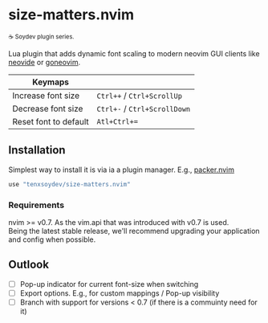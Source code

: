 # size-matters.nvim

<sub>☕ Soydev plugin series.<sub>

Lua plugin that adds dynamic font scaling to modern neovim GUI clients like [neovide][1] or [goneovim][2].

| **Keymaps**           |                            |
| --------------------- | -------------------------- |
| Increase font size    | `Ctrl++` / `Ctrl+ScrollUp`   |
| Decrease font size    | `Ctrl+-` / `Ctrl+ScrollDown` |
| Reset font to default | `Atl+Ctrl+=`                  |

## Installation

Simplest way to install it is via ia a plugin manager. E.g., [packer.nvim][3]

```lua
use "tenxsoydev/size-matters.nvim"
```

### Requirements

nvim >= v0.7. As the vim.api that was introduced with v0.7 is used.<br>
Being the latest stable release, we'll recommend upgrading your application and config when possible.

## Outlook

- [ ] Pop-up indicator for current font-size when switching
- [ ] Export options. E.g., for custom mappings / Pop-up visibility
- [ ] Branch with support for versions \< 0.7 (if there is a commuinty need for it)

[1]: https://github.com/neovide/neovide
[2]: https://github.com/akiyosi/goneovim
[3]: https://github.com/wbthomason/packer.nvim
